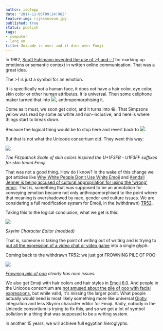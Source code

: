 ```yaml
---
author: isotopp
date: "2017-11-05T09:24:06Z"
feature-img: rijksmuseum.jpg
published: true
status: publish
tags:
- computer
- lang_en
title: Unicode is over and it dies over Emoji
---
```


In 1982, [Scott Fahlmann invented the use of :-) and :-(](http://www.cs.cmu.edu/~sef/Orig-Smiley.htm) for marking up emotions or semantic context in written online communication.
That was a great idea.

The :-) is just a symbol for an emotion.

It is specifically not a human face, it does not have a hair color, eye color, skin color or other human attributes.
It is universal.
Then some cellphone maker turned that into ![](https://blog.koehntopp.info/uploads/2017/11/Screen-Shot-2018-04-13-at-10.01.46.png), anthropomorphising it.

Come as it must, we soon get color, and it turns into 😀.
That Simpsons yellow was read by some as white and non-inclusive, and here is where things start to break down.

Because the logical thing would be to stop here and revert back to ![](https://blog.koehntopp.info/uploads/2017/11/Screen-Shot-2018-04-13-at-10.01.46.png).

But that is not what the Unicode consortium did. They went this way:

![](https://blog.koehntopp.info/uploads/2017/11/emoji-of-color.png)

*The Fitzpatrick Scale of skin colors inspired the U+1F3FB - U1F3FF suffixes
for skin toned Emoji.*

That was not a good thing.
How do I know?
In the wake of this change we got articles like [Why White People Don’t Use White Emoji](https://www.theatlantic.com/politics/archive/2016/05/white-people-dont-use-white-emoji/481695/) and [Kendall Jenner is being accused of cultural appropriation for using the 'wrong' emoji](http://www.businessinsider.com/kendall-jenner-used-darker-emoji-than-her-skin-tone-2017-8?IR=T).
That is, something that was supposed to be an annotation for conveying emotion became not only anthropomorphised to the point where that meaning is overshadowed by race, gender and culture issues.
We are considering a full modification system for Emoji, in the (withdrawn) [TR52](http://www.unicode.org/reports/tr52/tr52-1.html#Gender_Attribute).

Taking this to the logical conclusion, what we get is this:

![](https://blog.koehntopp.info/uploads/2017/11/skyrim-character-editor-640x350.jpg)

*Skyrim Character Editor (modded)*

That is, someone is taking the point of writing out of writing and is trying to [put all the expression of a video chat or video game](https://www.reallusion.com/iclone/game/) into a single glyph.

Coming back to the withdrawn TR52: we just got FROWNING PILE OF POO:

![](https://blog.koehntopp.info/uploads/2017/11/frowning-pile-of-poo.png)

*[Frowning pile of poo](https://emojipedia.org/frowning-pile-of-poo/) clearly has race issues.*

We also get Emoji with hair colors and hair styles in [Emoji 6.0](https://emojipedia.org/emoji-6.0/).
And people in the Unicode consortium are [not amused about the pile of poo with facial expressions](http://www.unicode.org/L2/L2017/17393-wg2-emoji-feedback.pdf), but while valid, it's missing the larger point.
What people actually would need is most likely something more like universal [Giphy](https://giphy.com/) integration and less Skyrim character editor for Emoji.
Sadly, nobody in the Unicode consortium is trying to fix this, and so we get a lot of symbol pollution in a thing that was supposed to be a writing system.

In another 15 years, we will achieve full egyptian hieroglyphs.
